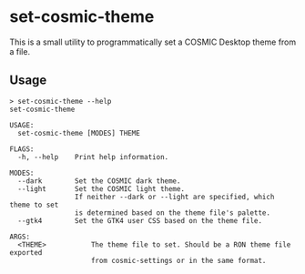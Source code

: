 # set-cosmic-theme

This is a small utility to programmatically set a COSMIC Desktop theme from a file.

## Usage
```
> set-cosmic-theme --help
set-cosmic-theme

USAGE:
  set-cosmic-theme [MODES] THEME

FLAGS:
  -h, --help    Print help information.

MODES:
  --dark        Set the COSMIC dark theme.
  --light       Set the COSMIC light theme.
                If neither --dark or --light are specified, which theme to set
                is determined based on the theme file's palette.
  --gtk4        Set the GTK4 user CSS based on the theme file.

ARGS:
  <THEME>           The theme file to set. Should be a RON theme file exported
                    from cosmic-settings or in the same format.
```

